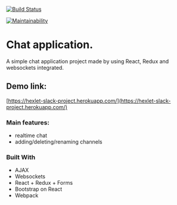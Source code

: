 [![Build Status](https://travis-ci.com/57Viktor57/project-lvl4-s343.svg?branch=master)](https://travis-ci.com/57Viktor57/project-lvl4-s343)

[![Maintainability](https://api.codeclimate.com/v1/badges/4b908d39b36aa0bae753/maintainability)](https://codeclimate.com/github/57Viktor57/project-lvl4-s343/maintainability)

# Chat application.

A simple chat application project made by using React, Redux and websockets integrated.

## Demo link:
[https://hexlet-slack-project.herokuapp.com/](https://hexlet-slack-project.herokuapp.com/)

### Main features:

- realtime chat
- adding/deleting/renaming channels

### Built With

- AJAX
- Websockets
- React + Redux + Forms
- Bootstrap on React
- Webpack
